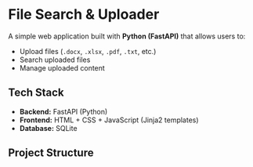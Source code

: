 # File Search & Uploader

A simple web application built with **Python (FastAPI)** that allows users to:
- Upload files (`.docx`, `.xlsx`, `.pdf`, `.txt`, etc.)
- Search uploaded files
- Manage uploaded content

## Tech Stack
- **Backend:** FastAPI (Python)
- **Frontend:** HTML + CSS + JavaScript (Jinja2 templates)
- **Database:** SQLite

## Project Structure
